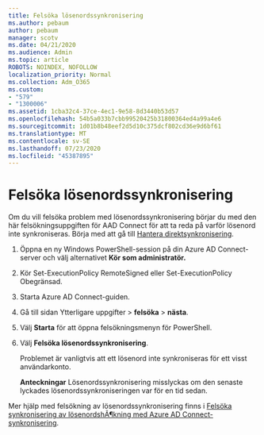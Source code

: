 ```yaml
---
title: Felsöka lösenordssynkronisering
ms.author: pebaum
author: pebaum
manager: scotv
ms.date: 04/21/2020
ms.audience: Admin
ms.topic: article
ROBOTS: NOINDEX, NOFOLLOW
localization_priority: Normal
ms.collection: Adm_O365
ms.custom:
- "579"
- "1300006"
ms.assetid: 1cba32c4-37ce-4ec1-9e58-8d3440b53d57
ms.openlocfilehash: 54b5a033b7cbb99520425b31800364ed4a99a4e6
ms.sourcegitcommit: 1d01b8b48eef2d5d10c375dcf802cd36e9d6bf61
ms.translationtype: MT
ms.contentlocale: sv-SE
ms.lasthandoff: 07/23/2020
ms.locfileid: "45387895"
---
```

# <a name="troubleshoot-password-synchronization"></a>Felsöka lösenordssynkronisering

Om du vill felsöka problem med lösenordssynkronisering börjar du med den här felsökningsuppgiften för AAD Connect för att ta reda på varför lösenord inte synkroniseras. Börja med att gå till [Hantera direktsynkronisering](https://admin.microsoft.com/AdminPortal/Home#/dirsyncmanagement).  

1. Öppna en ny Windows PowerShell-session på din Azure AD Connect-server och välj alternativet **Kör som administratör.**

2. Kör Set-ExecutionPolicy RemoteSigned eller Set-ExecutionPolicy Obegränsad.

3. Starta Azure AD Connect-guiden.

4. Gå till sidan Ytterligare uppgifter > **felsöka**  >  **nästa**.

5. Välj **Starta** för att öppna felsökningsmenyn för PowerShell.

6. Välj **Felsöka lösenordssynkronisering**.

    Problemet är vanligtvis att ett lösenord inte synkroniseras för ett visst användarkonto.

    **Anteckningar** Lösenordssynkronisering misslyckas om den senaste lyckades lösenordssynkroniseringen var för en tid sedan.

Mer hjälp med felsökning av lösenordssynkronisering finns i [Felsöka synkronisering av lösenordshÃ¶kning med Azure AD Connect-synkronisering](https://docs.microsoft.com/azure/active-directory/hybrid/tshoot-connect-password-hash-synchronization).